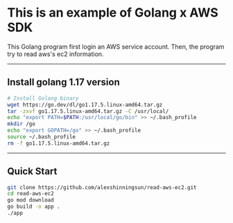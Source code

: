 # This is an example of Golang x AWS SDK
This Golang program first login an AWS service account. Then, the program try to read aws's ec2 information.

---
## Install golang 1.17 version
```bash
# Install Golang binary
wget https://go.dev/dl/go1.17.5.linux-amd64.tar.gz
tar -zxvf go1.17.5.linux-amd64.tar.gz -C /usr/local/
echo "export PATH=$PATH:/usr/local/go/bin" >> ~/.bash_profile
mkdir /go
echo "export GOPATH=/go" >> ~/.bash_profile
source ~/.bash_profile
rm -f go1.17.5.linux-amd64.tar.gz
```

---
## Quick Start
```bash 
git clone https://github.com/alexshinningsun/read-aws-ec2.git
cd read-aws-ec2
go mod download
go build -o app .
./app
```